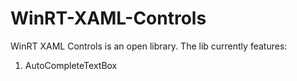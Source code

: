 WinRT-XAML-Controls
===================

WinRT XAML Controls is an open library. The lib currently features:
1) AutoCompleteTextBox